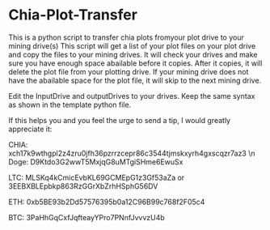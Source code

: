 # Chia-Plot-Transfer
This is a python script to transfer chia plots fromyour plot drive to your mining drive(s)
This script will get a list of your plot files on your plot drive and copy the files to your mining drives. 
It will check your drives and make sure you have enough space abailable before it copies. 
After it copies, it will delete the plot file from your plotting drive. 
If your mining drive does not have the abailable space for the plot file, it will skip to the next mining drive.


Edit the InputDrive and outputDrives to your drives. Keep the same syntax as shown in the template python file.





If this helps you and you feel the urge to send a tip, I would greatly appreciate it:

CHIA: xch17k9wthgpl2z4zru0jfh36pzrrzcepr86c3544tjmskxyrh4gxscqzr7az3 \n
Doge: D9Ktdo3G2wwT5MxjqG8uMTgiSHme6EwuSx

LTC: MLSKq4kCmicEvbKL69GCMEpG1z3Gf53aZa or 3EEBXBLEpbkp863RzGGrXbZrhHSphG56DV

ETH: 0xb5BE93b2Dd57576395b0a12C96B99c768f2F05c4

BTC: 3PaHhGqCxfJqfteayYPro7PNnfJvvvzU4b
